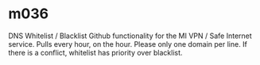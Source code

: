 # m036
DNS Whitelist / Blacklist Github functionality for the MI VPN / Safe Internet service. Pulls every hour, on the hour. Please only one domain per line. If there is a conflict, whitelist has priority over blacklist.
